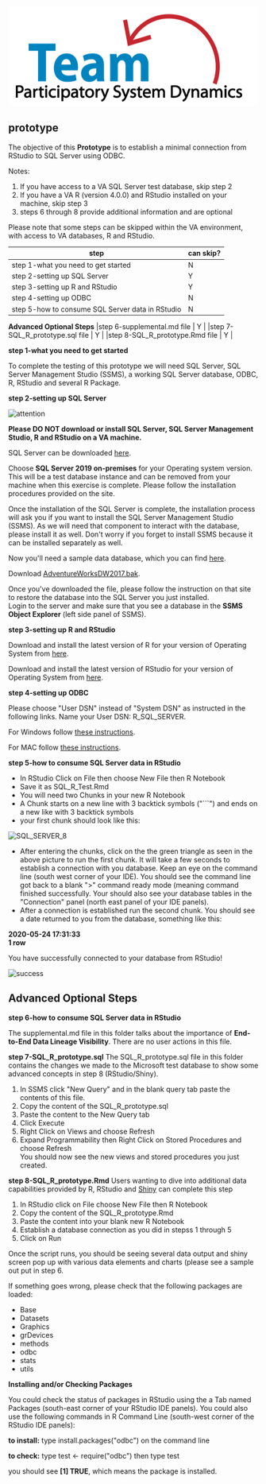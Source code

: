 <img src = "https://github.com/lzim/teampsd/blob/teampsd_style/teampsd_logo/team_psd_logo_sm.png"
     height = "200" width = "600"> 
     
## prototype

The objective of this **Prototype** is to establish a minimal connection from RStudio to SQL Server using ODBC.

Notes:

1. If you have access to a VA SQL Server test database, skip step 2
2. If you have a VA R (version 4.0.0) and RStudio installed on your machine, skip step 3
3. steps 6 through 8 provide additional information and are optional
  
Please note that some steps can be skipped within the VA environment, with access to VA databases, R and RStudio.  

| step | can skip? |
|--|--|
|step 1-what you need to get started| N |
|step 2-setting up SQL Server| Y |
|step 3-setting up R and RStudio| Y |
|step 4-setting up ODBC  | N |
|step 5-how to consume SQL Server data in RStudio | N |
**Advanced Optional Steps**
|step 6-supplemental.md file  | Y |
|step 7-SQL_R_prototype.sql file  | Y |
|step 8-SQL_R_prototype.Rmd file | Y |

**step 1-what you need to get started**

To complete the testing of this prototype we will need SQL Server, SQL Server Management Studio (SSMS), a working SQL Server database, ODBC, R, RStudio and several R Package.  

**step 2-setting up SQL Server**

![attention](https://user-images.githubusercontent.com/39805164/82708362-e86d5a80-9c32-11ea-8361-9b78d9ddeaf8.png)

**Please DO NOT download or install SQL Server, SQL Server Management Studio, R and RStudio on a VA machine.** 

SQL Server can be downloaded [here](https://www.microsoft.com/en-us/sql-server/sql-server-downloads). 

Choose **SQL Server 2019 on-premises** for your Operating system version. This will be a test database instance and can be removed from your machine when this exercise is complete. Please follow the installation procedures provided on the site. 

Once the installation of the SQL Server is complete, the installation process will ask you if you want to install the SQL Server Management Studio (SSMS). As we will need that component to interact with the database, please install it as well. Don't worry if you forget to install SSMS because it can be installed separately as well. 

Now you'll need a sample data database, which you can find [here](https://docs.microsoft.com/en-us/sql/samples/adventureworks-install-configure?view=sql-server-ver15).

Download [AdventureWorksDW2017.bak](https://github.com/Microsoft/sql-server-samples/releases/download/adventureworks/AdventureWorksDW2017.bak).

Once you've downloaded the file, please follow the instruction on that site to restore the database into the SQL Server you just installed.  
Login to the server and make sure that you see a database in the 
**SSMS Object Explorer** (left side panel of SSMS).

**step 3-setting up R and RStudio**  

Download and install the latest version of R for your version of Operating System from [here](https://www.r-project.org/).  

Download and install the latest version of RStudio for your version of Operating System from [here](https://rstudio.com/).  

**step 4-setting up ODBC**

Please choose "User DSN" instead of "System DSN" as instructed in the following links. Name your User DSN: R_SQL_SERVER. 

For Windows follow [these instructions](https://www.firehousesoftware.com/webhelp/FHCADMonitor/Content/InstallationGuide/03_Create64-bitODBCDataSource.htm).

For MAC follow [these instructions](http://dcx.sap.com/1200/en/dbadmin/connect-s-3731160.html). 

**step 5-how to consume SQL Server data in RStudio**

- In RStudio Click on File then choose New File then R Notebook
- Save it as SQL_R_Test.Rmd
- You will need two Chunks in your new R Notebook
- A Chunk starts on a new line with 3 backtick symbols ("```")  and ends on a new like with 3 backtick symbols
-  your first chunk should look like this:
 
![SQL_SERVER_8](https://user-images.githubusercontent.com/39805164/82768377-8011ab00-9de3-11ea-900c-51b083b5f46b.jpg)

- After entering the chunks, click on the the green triangle as seen in the above picture to run the first chunk. It will take a few seconds to establish a connection with you database. Keep an eye on the command line (south west corner of your IDE). You should see the command line got back to a blank ">" command ready mode (meaning command finished successfully. Your should also see your database tables in the "Connection" panel (north east panel of your IDE panels).
- After a connection is established run the second chunk.
You should see a date returned to you from the database, 
something like this:

**2020-05-24 17:31:33**  
**1 row**  

You have successfully connected to your database from RStudio! 

![success](https://user-images.githubusercontent.com/39805164/82768692-7be68d00-9de5-11ea-8b15-2ffb834f4d04.jpg)


## Advanced Optional Steps

**step 6-how to consume SQL Server data in RStudio**

The supplemental.md file in this folder talks about the importance of **End-to-End Data Lineage Visibility**. There are no user actions in this file.

**step 7-SQL_R_prototype.sql** 
The SQL_R_prototype.sql file in this folder contains the changes we made to the Microsoft test database to show some advanced concepts in step 8 (RStudio/Shiny). 

 1. In SSMS click "New Query" and in the blank query tab paste the contents of this file. 
 2. Copy the content of the SQL_R_prototype.sql
 3. Paste the content to the New Query tab
 4. Click Execute
 5. Right Click on Views and choose Refresh
 6. Expand Programmability then Right Click on Stored Procedures and choose Refresh  
You should now see the new views and stored procedures you just created.

**step 8-SQL_R_prototype.Rmd** 
Users wanting to dive into additional data capabilities provided by R, RStudio and [Shiny](https://shiny.rstudio.com/)  can complete this step
1. In RStudio click on File choose New File then R Notebook 
 2. Copy the content of the SQL_R_prototype.Rmd
 3. Paste the content into your blank new R Notebook
 4. Establish a database connection as you did in stepss 1 through 5
 5. Click on Run 

Once the script runs, you should be seeing several data output and shiny screen pop up with various data elements and charts (please see a sample out put in step 6. 

If something goes wrong, please check that the following packages are loaded:

 - Base
 - Datasets 
 - Graphics 
 - grDevices 
 - methods 
 - odbc 
 - stats 
 - utils
 
 **Installing and/or Checking Packages** 
 
 You could check the status of packages in RStudio using the a Tab named Packages (south-east corner of your RStudio IDE panels). You could also use the following commands in R Command Line (south-west corner of the RStudio IDE panels): 
 
**to install:** 
type install.packages("odbc") on the command line

**to check:** 
type test <- require("odbc")
then type test

you should see **[1] TRUE**, which means the package is installed. 
